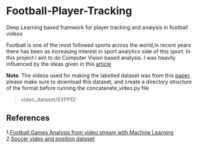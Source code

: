 # Football-Player-Tracking
Deep Learning based framwork for  player tracking and analysis in football videos

Football is one of the most followed sports across the world,in recent years there has been as increasing interest in sport analytics side of this sport. In this project i aim to do Computer Vision based analysis. I was heavily influenced by the ideas given in this [article](https://medium.com/@nicolo.lucchesi?p=745e62b36295)<br>

**Note**: The videos used for making the labelled dataset was from this [paper](https://datasets.simula.no/alfheim/), please make sure to download this dataset, and create a directory structure of the format before running the concatanate_video.py file
> video_dataset/SVPPD/<all the video files>



## References
1.[Football Games Analysis from video stream with Machine Learning](https://medium.com/@nicolo.lucchesi?p=745e62b36295)
2.[Soccer video and position dataset](https://datasets.simula.no/alfheim/)
